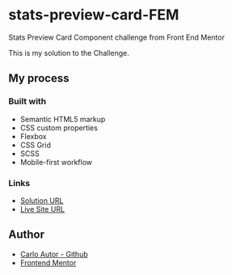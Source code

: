 # stats-preview-card-FEM
 Stats Preview Card Component challenge from Front End Mentor
 
 This is my solution to the Challenge.
 
 ## My process
 
 ### Built with
- Semantic HTML5 markup
- CSS custom properties
- Flexbox
- CSS Grid
- SCSS
- Mobile-first workflow

### Links
- [Solution URL](https://www.frontendmentor.io/solutions/mobilefirst-solution-using-css-grid-and-flexbox-9ktU1M_TTC)
- [Live Site URL](https://a14313.github.io/stats-preview-card-FEM/dist)

## Author
- [Carlo Autor - Github](https://github.com/A14313)
- [Frontend Mentor](https://www.frontendmentor.io/profile/A14313)